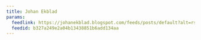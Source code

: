 ```yaml
---
title: Johan Ekblad
params:
  feedlink: https://johanekblad.blogspot.com/feeds/posts/default?alt=rss
  feedid: b327a249e2a04b13438851b6add134aa
---
```

